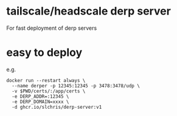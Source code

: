 # tailscale/headscale derp server

For fast deployment of derp servers


# easy to deploy


e.g. 

```shell
docker run --restart always \
  --name derper -p 12345:12345 -p 3478:3478/udp \
  -v $PWD/certs/:/app/certs \
  -e DERP_ADDR=:12345 \
  -e DERP_DOMAIN=xxxx \
  -d ghcr.io/slchris/derp-server:v1
```